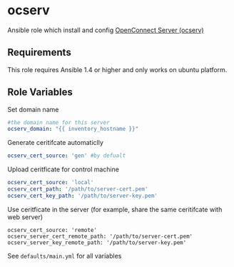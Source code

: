 ocserv
=================

Ansible role which install and config [OpenConnect Server (ocserv)](http://www.infradead.org/ocserv/)

Requirements
------------

This role requires Ansible 1.4 or higher and only works on ubuntu platform.

Role Variables
--------------

Set domain name

```yaml
#the domain name for this server 
ocserv_domain: "{{ inventory_hostname }}"
```

Generate ceritifcate automaticlly 

```yaml
ocserv_cert_source: 'gen' #by defualt 
```

Upload ceritficate for control machine

```yaml
ocserv_cert_source: 'local'
ocserv_cert_path: '/path/to/server-cert.pem'
ocserv_cert_key_path: '/path/to/server-key.pem'
```

Use ceritficate in the server (for example, share the same ceritifcate with web server)

```
ocserv_cert_source: 'remote'
ocserv_server_cert_remote_path: '/path/to/server-cert.pem'
ocserv_server_key_remote_path: '/path/to/server-key.pem'
```

See `defaults/main.yml` for all variables

